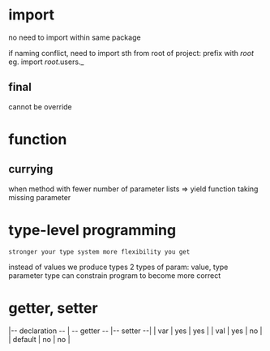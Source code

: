 # import
no need to import within same package

if naming conflict, need to import sth from root of project: prefix with _root_
eg. import _root_.users._

## final
cannot be override


# function
## currying
when method with fewer number of parameter lists => 
  yield function taking missing parameter

# type-level programming
`stronger your type system more flexibility you get`

instead of values we produce types
2 types of param: value, type parameter
type can constrain program to become more correct

# getter, setter
|-- declaration -- | -- getter -- |-- setter --|
| var | yes | yes |
| val | yes | no |
| default | no | no |




